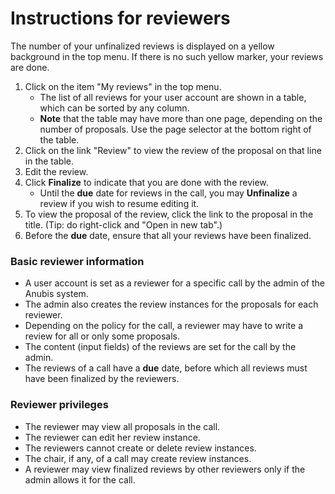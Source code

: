 # Instructions for reviewers

The number of your unfinalized reviews is displayed on a yellow
background in the top menu. If there is no such yellow marker, your
reviews are done.

1. Click on the item "My reviews" in the top menu.
   - The list of all reviews for your user account are shown in a table,
     which can be sorted by any column.
   - **Note** that the table may have more than one page, depending on
     the number of proposals. Use the page selector at the bottom right of
     the table.
2. Click on the link "Review" to view the review of the proposal on
   that line in the table.
3. Edit the review.
4. Click **Finalize** to indicate that you are done with the review.
   - Until the **due** date for reviews in the call, you may
     **Unfinalize** a review if you wish to resume editing it.
5. To view the proposal of the review, click the link to the proposal
   in the title. (Tip: do right-click and "Open in new tab".)
6. Before the **due** date, ensure that all your reviews have been
   finalized.

### Basic reviewer information

- A user account is set as a reviewer for a specific call by the admin
  of the Anubis system.
- The admin also creates the review instances for the proposals for
  each reviewer.
- Depending on the policy for the call, a reviewer may have to write a
  review for all or only some proposals.
- The content (input fields) of the reviews are set for the call by the admin.
- The reviews of a call have a **due** date, before which all reviews must
  have been finalized by the reviewers.

### Reviewer privileges

- The reviewer may view all proposals in the call.
- The reviewer can edit her review instance.
- The reviewers cannot create or delete review instances.
- The chair, if any, of a call may create review instances.
- A reviewer may view finalized reviews by other reviewers only if the
  admin allows it for the call.
